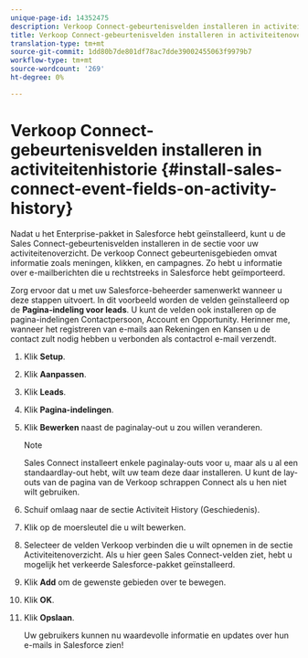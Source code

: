 ```yaml
---
unique-page-id: 14352475
description: Verkoop Connect-gebeurtenisvelden installeren in activiteitenoverzicht - Marketo Docs - Productdocumentatie
title: Verkoop Connect-gebeurtenisvelden installeren in activiteitenoverzicht
translation-type: tm+mt
source-git-commit: 1dd80b7de801df78ac7dde39002455063f9979b7
workflow-type: tm+mt
source-wordcount: '269'
ht-degree: 0%

---
```



# Verkoop Connect-gebeurtenisvelden installeren in activiteitenhistorie {#install-sales-connect-event-fields-on-activity-history}

Nadat u het Enterprise-pakket in Salesforce hebt geïnstalleerd, kunt u de Sales Connect-gebeurtenisvelden installeren in de sectie voor uw activiteitenoverzicht. De verkoop Connect gebeurtenisgebieden omvat informatie zoals meningen, klikken, en campagnes. Zo hebt u informatie over e-mailberichten die u rechtstreeks in Salesforce hebt geïmporteerd.

Zorg ervoor dat u met uw Salesforce-beheerder samenwerkt wanneer u deze stappen uitvoert. In dit voorbeeld worden de velden geïnstalleerd op de **Pagina-indeling voor leads**. U kunt de velden ook installeren op de pagina-indelingen Contactpersoon, Account en Opportunity. Herinner me, wanneer het registreren van e-mails aan Rekeningen en Kansen u de contact zult nodig hebben u verbonden als contactrol e-mail verzendt.

1. Klik **Setup**.
1. Klik **Aanpassen**.
1. Klik **Leads**.
1. Klik **Pagina-indelingen**.
1. Klik **Bewerken** naast de paginalay-out u zou willen veranderen.

   >[!NOTE]
   >
   >Sales Connect installeert enkele paginalay-outs voor u, maar als u al een standaardlay-out hebt, wilt uw team deze daar installeren. U kunt de lay-outs van de pagina van de Verkoop schrappen Connect als u hen niet wilt gebruiken.

1. Schuif omlaag naar de sectie Activiteit History (Geschiedenis).
1. Klik op de moersleutel die u wilt bewerken.
1. Selecteer de velden Verkoop verbinden die u wilt opnemen in de sectie Activiteitenoverzicht. Als u hier geen Sales Connect-velden ziet, hebt u mogelijk het verkeerde Salesforce-pakket geïnstalleerd.
1. Klik **Add** om de gewenste gebieden over te bewegen.
1. Klik **OK**.
1. Klik **Opslaan**.

   Uw gebruikers kunnen nu waardevolle informatie en updates over hun e-mails in Salesforce zien!
